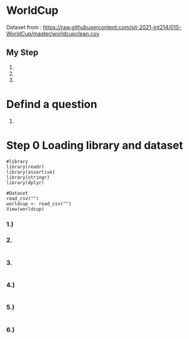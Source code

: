 # WorldCup

Dataset from : https://raw.githubusercontent.com/sit-2021-int214/015-WorldCup/master/worldcupclean.csv

## My Step
1.
2.
3.

# Defind a question
1. 

# Step 0 Loading library and dataset
```{R}
#library
library(readr)
library(assertive)
library(stringr)
library(dplyr)

#Dataset
read_csv("")
worldcup <- read_csv("")
View(worldcup)
```
### 1.) 

### 2. 
```{R}

```

### 3. 
```{R}

```

### 4.) 
```{R}

```

### 5.) 
```{R}

```

### 6.) 
```{R}

```
